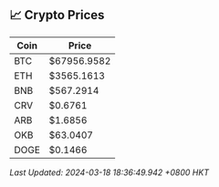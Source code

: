 ## 📈 Crypto Prices

| Coin | Price |
| ---- | ----- |
| BTC | $67956.9582 |
| ETH | $3565.1613 |
| BNB | $567.2914 |
| CRV | $0.6761 |
| ARB | $1.6856 |
| OKB | $63.0407 |
| DOGE | $0.1466 |

_Last Updated: 2024-03-18 18:36:49.942 +0800 HKT_